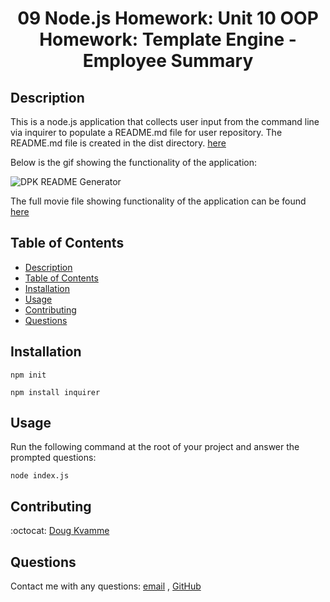 <h1 align="center">09 Node.js Homework: Unit 10 OOP Homework: Template Engine - Employee Summary</h1>

## Description

This is a node.js application that collects user input from the command line via inquirer to populate a README.md file for user repository. The README.md file is created in the dist directory. [here](https://github.com/kvadou/README/blob/main/distr/README.md)

Below is the gif showing the functionality of the application:

![DPK README Generator](./src/readme_gif.gif)

The full movie file showing functionality of the application can be found [here](./src/readme_movie.mp4)

## Table of Contents

- [Description](#description)
- [Table of Contents](#table-of-contents)
- [Installation](#installation)
- [Usage](#usage)
- [Contributing](#contributing)
- [Questions](#questions)

## Installation

`npm init`

`npm install inquirer`

## Usage

Run the following command at the root of your project and answer the prompted questions:

`node index.js`

## Contributing

:octocat: [Doug Kvamme](https://github.com/kvadou)

## Questions

Contact me with any questions: [email](mailto:dougkvamme@gmail.com) , [GitHub](https://github.com/kvadou)<br />
